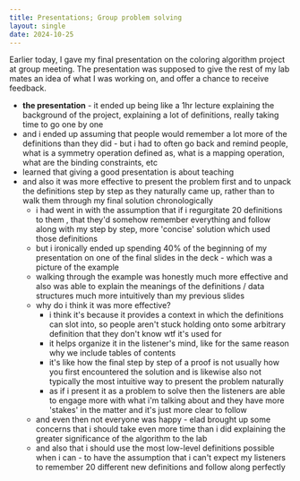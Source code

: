```yaml
---
title: Presentations; Group problem solving
layout: single
date: 2024-10-25
---
```

Earlier today, I gave my final presentation on the coloring algorithm project at group meeting.
The presentation was supposed to give the rest of my lab mates an idea of what I was working on, and offer a chance to receive feedback.

- **the presentation** - it ended up being like a 1hr lecture explaining the background of the project, explaining a lot of definitions, really taking time to go one by one
- and i ended up assuming that people would remember a lot more of the definitions than they did - but i had to often go back and remind people, what is a symmetry operation defined as, what is a mapping operation, what are the binding constraints, etc 
- learned that giving a good presentation is about teaching
- and also it was more effective to present the problem first and to unpack the definitions step by step as they naturally came up, rather than to walk them through my final solution chronologically
	- i had went in with the assumption that if i regurgitate 20 definitions to them , that they'd somehow remember everything and follow along with my step by step, more 'concise' solution which used those definitions
	- but i ironically ended up spending 40% of the beginning of my presentation on one of the final slides in the deck - which was a picture of the example
	- walking through the example was honestly much more effective and also was able to explain the meanings of the definitions / data structures much more intuitively than my previous slides
	- why do i think it was more effective?
		- i think it's because it provides a context in which the definitions can slot into, so people aren't stuck holding onto some arbitrary definition that they don't know wtf it's used for
		- it helps organize it in the listener's mind, like for the same reason why we include tables of contents
		- it's like how the final step by step of a proof is not usually how you first encountered the solution and is likewise also not typically the most intuitive way to present the problem naturally
		- as if i present it as a problem to solve then the listeners are able to engage more with what i'm talking about and they have more 'stakes' in the matter and it's just more clear to follow
	- and even then not everyone was happy - elad brought up some concerns that i should take even more time than i did explaining the greater significance of the algorithm to the lab
	- and also that i should use the most low-level definitions possible when i can - to have the assumption that i can't expect my listeners to remember 20 different new definitions and follow along perfectly